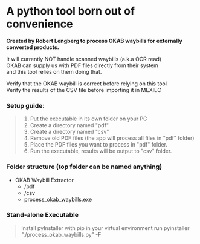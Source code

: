   # A python tool born out of convenience  
  **Created by Robert Lengberg to process OKAB waybills for externally converted products.**<br/>

  It will currently NOT handle scanned waybills (a.k.a OCR read)<br/>
  OKAB can supply us with PDF files directly from their system<br/>
  and this tool relies on them doing that.<br/>

  Verify that the OKAB waybill is correct before relying on this tool<br/>
  Verify the results of the CSV file before importing it in MEXIEC<br/>

### Setup guide:
>  1. Put the executable in its own folder on your PC<br/>
>  2. Create a directory named "pdf"<br/>
>  3. Create a directory named "csv"<br/>
>  4. Remove old PDF files (the app will process all files in "pdf" folder)<br/>
>  5. Place the PDF files you want to process in "pdf" folder.<br/>
>   6. Run the executable, results will be output to "csv" folder.<br/>

### Folder structure (top folder can be named anything)
- OKAB Waybill Extractor
  - /pdf
  - /csv
  - process_okab_waybills.exe

 ### Stand-alone Executable
> Install pyInstaller with pip in your virtual environment
> run pyinstaller "./process_okab_waybills.py" -F
